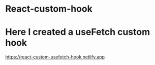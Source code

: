 # React-custom-hook

# Here I created a useFetch custom hook 

https://react-custom-usefetch-hook.netlify.app
